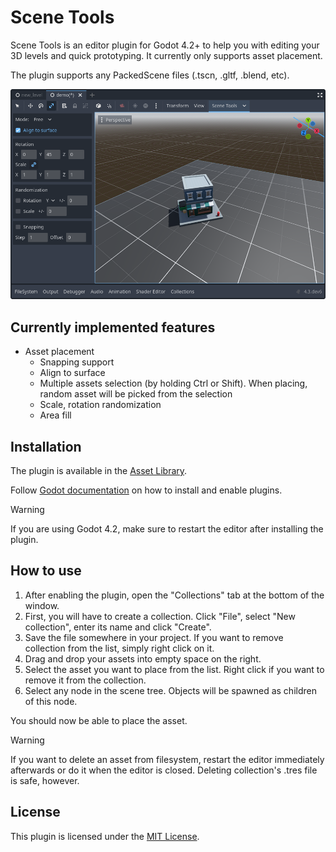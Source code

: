 # Scene Tools
Scene Tools is an editor plugin for Godot 4.2+ to help you with editing your 3D levels and quick prototyping. It currently only supports asset placement.

The plugin supports any PackedScene files (.tscn, .gltf, .blend, etc).

![](screenshot_1.png)

## Currently implemented features
* Asset placement
  * Snapping support
  * Align to surface
  * Multiple assets selection (by holding Ctrl or Shift). When placing, random asset will be picked from the selection
  * Scale, rotation randomization
  * Area fill

## Installation
The plugin is available in the [Asset Library](https://godotengine.org/asset-library/asset/2846).

Follow [Godot documentation](https://docs.godotengine.org/en/stable/tutorials/plugins/editor/installing_plugins.html) on how to install and enable plugins.

> [!WARNING]
If you are using Godot 4.2, make sure to restart the editor after installing the plugin.

## How to use
1. After enabling the plugin, open the "Collections" tab at the bottom of the window.
2. First, you will have to create a collection. Click "File", select "New collection", enter its name and click "Create".
3. Save the file somewhere in your project. If you want to remove collection from the list, simply right click on it.
4. Drag and drop your assets into empty space on the right.
5. Select the asset you want to place from the list. Right click if you want to remove it from the collection.
6. Select any node in the scene tree. Objects will be spawned as children of this node.

You should now be able to place the asset.

> [!WARNING]
If you want to delete an asset from filesystem, restart the editor immediately afterwards or do it when the editor is closed. Deleting collection's .tres file is safe, however.

## License
This plugin is licensed under the [MIT License](https://github.com/fstxz/scene_tools/blob/master/LICENSE.txt).
